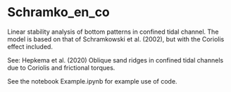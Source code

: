 # Schramko_en_co
Linear stability analysis of bottom patterns in confined tidal channel. The model is based on that of Schramkowski et al. (2002), but with the Coriolis effect included.

See: Hepkema et al. (2020) Oblique sand ridges in confined tidal channels due to Coriolis and frictional torques.

See the notebook Example.ipynb for example use of code.
